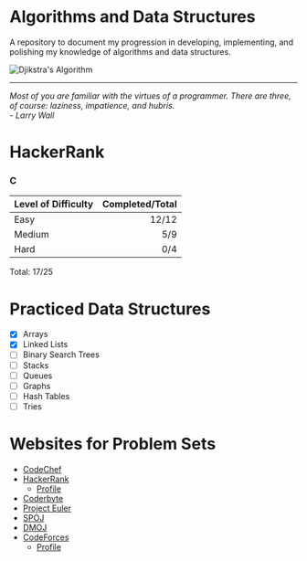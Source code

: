 # Algorithms and Data Structures
A repository to document my progression in developing, implementing, and polishing my knowledge of algorithms and data structures.

![Djikstra's Algorithm](https://i.gifer.com/8EI2.gif "Dijkstra's Algorithm")
****
_Most of you are familiar with the virtues of a programmer. There are three, of course: laziness, impatience, and hubris._                 
_- Larry Wall_


# HackerRank

### C
Level of Difficulty|Completed/Total
-------------------|----------------:
Easy|12/12
Medium|5/9
Hard|0/4
Total: 17/25


# Practiced Data Structures
- [x] Arrays
- [x] Linked Lists
- [ ] Binary Search Trees
- [ ] Stacks
- [ ] Queues
- [ ] Graphs
- [ ] Hash Tables
- [ ] Tries
<!---
- [ ] Binary Search ([Tutorial](https://www.topcoder.com/community/data-science/data-science-tutorials/binary-search/), [Implementation](http://geeksquiz.com/binary-search/), [Problems](http://www.spoj.com/problems/AGGRCOW))
- [ ] Quicksort ([Tutorial](http://help.topcoder.com/data-science/competing-in-algorithm-challenges/algorithm-tutorials/sorting/), [Implementation](http://geeksquiz.com/quick-sort/))
- [ ] Merge Sort ([Tutorial](http://help.topcoder.com/data-science/competing-in-algorithm-challenges/algorithm-tutorials/sorting/), [Implementation](http://geeksquiz.com/merge-sort/))
- [ ] Suffix Array ([Tutorial](http://web.stanford.edu/class/cs97si/suffix-array.pdf), [Implementation](http://discuss.codechef.com/questions/21385/a-tutorial-on-suffix-arrays), [Problem](http://www.spoj.com/problems/SUBST1/), [Problem](http://www.codechef.com/problems/MOU1H))
- [ ] Knuth-Morris-Pratt Algorithm (KMP) ([Tutorial](https://www.topcoder.com/community/data-science/data-science-tutorials/introduction-to-string-searching-algorithms/), [Implementation](http://www.geeksforgeeks.org/searching-for-patterns-set-2-kmp-algorithm/), [Problem](http://www.codechef.com/problems/TASHIFT))
- [ ] Linked Lists
- [ ] Binary Search Trees

--->

# Websites for Problem Sets
- [CodeChef](https://www.codechef.com/problems/school)
- [HackerRank](https://www.hackerrank.com/dashboard)
  - [Profile](https://www.hackerrank.com/erickh_li?hr_r=1)
- [Coderbyte](https://www.coderbyte.com/challenges)
- [Project Euler](https://projecteuler.net/archives)
- [SPOJ](https://www.spoj.com/problems/classical/)
- [DMOJ](https://dmoj.ca/)
- [CodeForces](https://codeforces.com)
  - [Profile](https://codeforces.com/profile/li.eric)

